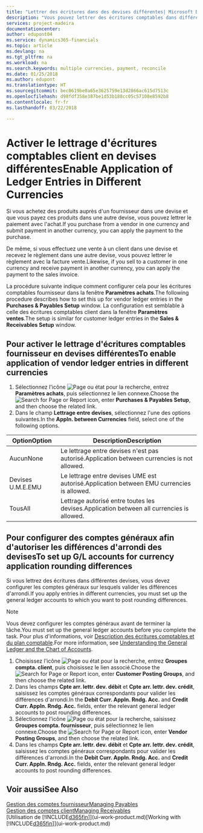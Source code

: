 ```yaml
---
title: "Lettrer des écritures dans des devises différentes| Microsoft Docs"
description: "Vous pouvez lettrer des écritures comptables dans différentes devises si vous effectuez une vente à un client dans une devise et recevez le règlement dans une autre devise."
services: project-madeira
documentationcenter: 
author: edupont04
ms.service: dynamics365-financials
ms.topic: article
ms.devlang: na
ms.tgt_pltfrm: na
ms.workload: na
ms.search.keywords: multiple currencies, payment, reconcile
ms.date: 01/25/2018
ms.author: edupont
ms.translationtype: HT
ms.sourcegitcommit: bec0619be0a65e3625759e13d2866ac615d7513c
ms.openlocfilehash: d98fdf358e387be1d53b188cc05c57108e8592b8
ms.contentlocale: fr-fr
ms.lasthandoff: 03/22/2018

---
```

# <a name="enable-application-of-ledger-entries-in-different-currencies"></a><span data-ttu-id="9bead-103">Activer le lettrage d'écritures comptables client en devises différentes</span><span class="sxs-lookup"><span data-stu-id="9bead-103">Enable Application of Ledger Entries in Different Currencies</span></span>
<span data-ttu-id="9bead-104">Si vous achetez des produits auprès d'un fournisseur dans une devise et que vous payez ces produits dans une autre devise, vous pouvez lettrer le paiement avec l'achat.</span><span class="sxs-lookup"><span data-stu-id="9bead-104">If you purchase from a vendor in one currency and submit payment in another currency, you can apply the payment to the purchase.</span></span>

<span data-ttu-id="9bead-105">De même, si vous effectuez une vente à un client dans une devise et recevez le règlement dans une autre devise, vous pouvez lettrer le règlement avec la facture vente.</span><span class="sxs-lookup"><span data-stu-id="9bead-105">Likewise, if you sell to a customer in one currency and receive payment in another currency, you can apply the payment to the sales invoice.</span></span>

<span data-ttu-id="9bead-106">La procédure suivante indique comment configurer cela pour les écritures comptables fournisseur dans la fenêtre **Paramètres achats**.</span><span class="sxs-lookup"><span data-stu-id="9bead-106">The following procedure describes how to set this up for vendor ledger entries in the **Purchases & Payables Setup** window.</span></span> <span data-ttu-id="9bead-107">La configuration est semblable à celle des écritures comptables client dans la fenêtre **Paramètres ventes**.</span><span class="sxs-lookup"><span data-stu-id="9bead-107">The setup is similar for customer ledger entries in the **Sales & Receivables Setup** window.</span></span>

## <a name="to-enable-application-of-vendor-ledger-entries-in-different-currencies"></a><span data-ttu-id="9bead-108">Pour activer le lettrage d'écritures comptables fournisseur en devises différentes</span><span class="sxs-lookup"><span data-stu-id="9bead-108">To enable application of vendor ledger entries in different currencies</span></span>
1. <span data-ttu-id="9bead-109">Sélectionnez l'icône ![Page ou état pour la recherche](media/ui-search/search_small.png "icône Page ou état pour la recherche"), entrez **Paramètres achats**, puis sélectionnez le lien connexe.</span><span class="sxs-lookup"><span data-stu-id="9bead-109">Choose the ![Search for Page or Report](media/ui-search/search_small.png "Search for Page or Report icon") icon, enter **Purchases & Payables Setup**, and then choose the related link.</span></span>
2. <span data-ttu-id="9bead-110">Dans le champ **Lettrage entre devises**, sélectionnez l'une des options suivantes.</span><span class="sxs-lookup"><span data-stu-id="9bead-110">In the **Appln. between Currencies** field, select one of the following options.</span></span>

| <span data-ttu-id="9bead-111">Option</span><span class="sxs-lookup"><span data-stu-id="9bead-111">Option</span></span> | <span data-ttu-id="9bead-112">Description</span><span class="sxs-lookup"><span data-stu-id="9bead-112">Description</span></span> |
| --- | --- |
| <span data-ttu-id="9bead-113">Aucun</span><span class="sxs-lookup"><span data-stu-id="9bead-113">None</span></span> |<span data-ttu-id="9bead-114">Le lettrage entre devises n'est pas autorisé.</span><span class="sxs-lookup"><span data-stu-id="9bead-114">Application between currencies is not allowed.</span></span> |
| <span data-ttu-id="9bead-115">Devises U.M.E.</span><span class="sxs-lookup"><span data-stu-id="9bead-115">EMU</span></span> |<span data-ttu-id="9bead-116">Le lettrage entre devises UME est autorisé.</span><span class="sxs-lookup"><span data-stu-id="9bead-116">Application between EMU currencies is allowed.</span></span> |
| <span data-ttu-id="9bead-117">Tous</span><span class="sxs-lookup"><span data-stu-id="9bead-117">All</span></span> |<span data-ttu-id="9bead-118">Lettrage autorisé entre toutes les devises.</span><span class="sxs-lookup"><span data-stu-id="9bead-118">Application between all currencies is allowed.</span></span> |

## <a name="to-set-up-gl-accounts-for-currency-application-rounding-differences"></a><span data-ttu-id="9bead-119">Pour configurer des comptes généraux afin d'autoriser les différences d'arrondi des devises</span><span class="sxs-lookup"><span data-stu-id="9bead-119">To set up G/L accounts for currency application rounding differences</span></span>  
<span data-ttu-id="9bead-120">Si vous lettrez des écritures dans différentes devises, vous devez configurer les comptes généraux sur lesquels valider les différences d'arrondi.</span><span class="sxs-lookup"><span data-stu-id="9bead-120">If you apply entries in different currencies, you must set up the general ledger accounts to which you want to post rounding differences.</span></span>  

> [!NOTE]  
>  <span data-ttu-id="9bead-121">Vous devez configurer les comptes généraux avant de terminer la tâche.</span><span class="sxs-lookup"><span data-stu-id="9bead-121">You must set up the general ledger accounts before you complete the task.</span></span> <span data-ttu-id="9bead-122">Pour plus d'informations, voir [Description des écritures comptables et du plan comptable](finance-general-ledger.md).</span><span class="sxs-lookup"><span data-stu-id="9bead-122">For more information, see [Understanding the General Ledger and the Chart of Accounts](finance-general-ledger.md).</span></span>

1. <span data-ttu-id="9bead-123">Choisissez l'icône ![Page ou état pour la recherche](media/ui-search/search_small.png "icône Page ou état pour la recherche"), entrez **Groupes compta. client**, puis choisissez le lien associé.</span><span class="sxs-lookup"><span data-stu-id="9bead-123">Choose the ![Search for Page or Report](media/ui-search/search_small.png "Search for Page or Report icon") icon, enter **Customer Posting Groups**, and then choose the related link.</span></span>  
2. <span data-ttu-id="9bead-124">Dans les champs **Cpte arr. lettr. dev. débit** et **Cpte arr. lettr. dev. crédit**, saisissez les comptes généraux correspondants pour valider les différences d'arrondi.</span><span class="sxs-lookup"><span data-stu-id="9bead-124">In the **Debit Curr. Appln. Rndg. Acc.** and **Credit Curr. Appln. Rndg. Acc.** fields, enter the relevant general ledger accounts to post rounding differences.</span></span>  
3. <span data-ttu-id="9bead-125">Sélectionnez l'icône ![Page ou état pour la recherche](media/ui-search/search_small.png "Page ou état pour la recherche"), saisissez **Groupes compta. fournisseur**, puis sélectionnez le lien connexe.</span><span class="sxs-lookup"><span data-stu-id="9bead-125">Choose the ![Search for Page or Report](media/ui-search/search_small.png "Search for Page or Report icon") icon, enter **Vendor Posting Groups**, and then choose the related link.</span></span>  
4. <span data-ttu-id="9bead-126">Dans les champs **Cpte arr. lettr. dev. débit** et **Cpte arr. lettr. dev. crédit**, saisissez les comptes généraux correspondants pour valider les différences d'arrondi.</span><span class="sxs-lookup"><span data-stu-id="9bead-126">In the **Debit Curr. Appln. Rndg. Acc.** and **Credit Curr. Appln. Rndg. Acc.** fields, enter the relevant general ledger accounts to post rounding differences.</span></span>  

## <a name="see-also"></a><span data-ttu-id="9bead-127">Voir aussi</span><span class="sxs-lookup"><span data-stu-id="9bead-127">See Also</span></span>
[<span data-ttu-id="9bead-128">Gestion des comptes fournisseur</span><span class="sxs-lookup"><span data-stu-id="9bead-128">Managing Payables</span></span>](payables-manage-payables.md)  
[<span data-ttu-id="9bead-129">Gestion des comptes client</span><span class="sxs-lookup"><span data-stu-id="9bead-129">Managing Receivables</span></span>](receivables-manage-receivables.md)  
<span data-ttu-id="9bead-130">[Utilisation de [!INCLUDE[d365fin](includes/d365fin_md.md)]](ui-work-product.md)</span><span class="sxs-lookup"><span data-stu-id="9bead-130">[Working with [!INCLUDE[d365fin](includes/d365fin_md.md)]](ui-work-product.md)</span></span>


